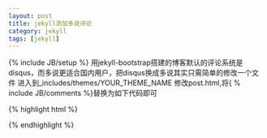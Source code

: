 ```yaml
---
layout: post
title: jekyll添加多说评论
category: jekyll
tags: [jekyll]
---
```

{% include JB/setup %}
用jekyll-bootstrap搭建的博客默认的评论系统是disqus，而多说更适合国内用户，把disqus换成多说其实只需简单的修改一个文件
 进入到_includes/themes/YOUR_THEME_NAME
修改post.html,将\{
% include JB/comments 
%\}替换为如下代码即可

{% highlight html %}
<div id="comments" class="ds-thread" data-title="{{ page.title }}" data-url="{{ site.production_url }}{{ page.url }}" data-data-thread-key="{{ page.id }}"></div>
<script type="text/javascript">
var duoshuoQuery = {short_name:"CodedCat"};
(function() {
var ds = document.createElement('script');
ds.type = 'text/javascript';ds.async = true;
ds.src = 'http://static.duoshuo.com/embed.js';
ds.charset = 'UTF-8';
(document.getElementsByTagName('head')[0]
|| document.getElementsByTagName('body')[0]).appendChild(ds);
})();
</script>
{% endhighlight %}